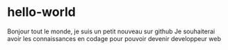 # hello-world
Bonjour tout le monde, je suis un petit nouveau sur github
Je souhaiterai avoir les connaissances en codage pour pouvoir devenir developpeur web

